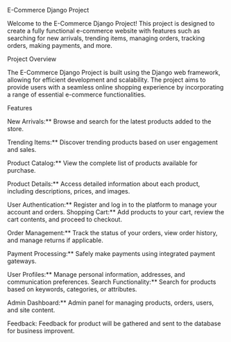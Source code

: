 E-Commerce Django Project 

Welcome to the E-Commerce Django Project! This project is designed to create a fully functional e-commerce website with features such as searching for new arrivals, trending items, managing orders, tracking orders, making payments, and more. 

Project Overview

The E-Commerce Django Project is built using the Django web framework, allowing for efficient development and scalability. The project aims to provide users with a seamless online shopping experience by incorporating a range of essential e-commerce functionalities.

Features

New Arrivals:** Browse and search for the latest products added to the store.

Trending Items:** Discover trending products based on user engagement and sales.

Product Catalog:** View the complete list of products available for purchase.

Product Details:** Access detailed information about each product, including descriptions, prices, and images.

User Authentication:** Register and log in to the platform to manage your account and orders.
Shopping Cart:** Add products to your cart, review the cart contents, and proceed to checkout.

Order Management:** Track the status of your orders, view order history, and manage returns if applicable.

Payment Processing:** Safely make payments using integrated payment gateways.

User Profiles:** Manage personal information, addresses, and communication preferences.
Search Functionality:** Search for products based on keywords, categories, or attributes.

Admin Dashboard:** Admin panel for managing products, orders, users, and site 
content.

Feedback: Feedback for product will be gathered  and sent to the database for business improvent. 


